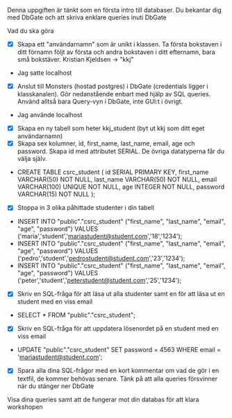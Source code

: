 ﻿Denna uppgiften är tänkt som en första intro till databaser. Du bekantar dig med DbGate och att skriva enklare queries inuti DbGate

Vad du ska göra
- [x] Skapa ett "användarnamn" som är unikt i klassen. Ta första bokstaven i ditt förnamn följt av första och andra bokstaven i ditt efternamn, bara små bokstäver. Kristian Kjeldsen -> "kkj"
 * Jag satte localhost

- [x] Anslut till Monsters (hostad postgres) i DbGate (credentials ligger i klasskanalen). Gör nedanstående enbart med hjälp av SQL queries. Använd alltså bara Query-vyn i DbGate, inte GUI:t i övrigt.
 * Jag använde localhost

- [x] Skapa en ny tabell som heter kkj_student (byt ut kkj som ditt eget användarnamn)
- [x] Skapa sex kolumner, id, first_name, last_name, email, age och password. Skapa id med attributet SERIAL. De övriga datatyperna får du välja själv.
 * CREATE TABLE csrc_student (
    id SERIAL PRIMARY KEY,
    first_name VARCHAR(50) NOT NULL,
    last_name VARCHAR(50) NOT NULL,
    email VARCHAR(100) UNIQUE NOT NULL,
    age INTEGER NOT NULL,
    password VARCHAR(15) NOT NULL
    );

- [x] Stoppa in 3 olika påhittade studenter i din tabell
 * INSERT INTO "public"."csrc_student" ("first_name", "last_name", "email", "age", "password") VALUES ('maria','student','mariastudent@student.com','18','1234');
 * INSERT INTO "public"."csrc_student" ("first_name", "last_name", "email", "age", "password") VALUES ('pedro','student','pedrostudent@student.com','23','1234');
 * INSERT INTO "public"."csrc_student" ("first_name", "last_name", "email", "age", "password") VALUES ('peter','student','peterstudent@student.com','25','1234');

- [x] Skriv en SQL-fråga för att läsa ut alla studenter samt en för att läsa ut en student med en viss email
 * SELECT * FROM "public"."csrc_student";

- [x] Skriv en SQL-fråga för att uppdatera lösenordet på en student med en viss email
 * UPDATE "public"."csrc_student" SET password = 4563 WHERE email = 'mariastudent@student.com';

- [x] Spara alla dina SQL-frågor med en kort kommentar om vad de gör i en textfil, de kommer behövas senare. Tänk på att alla queries försvinner när du stänger ner DbGate

Visa dina queries samt att de fungerar mot din databas för att klara workshopen